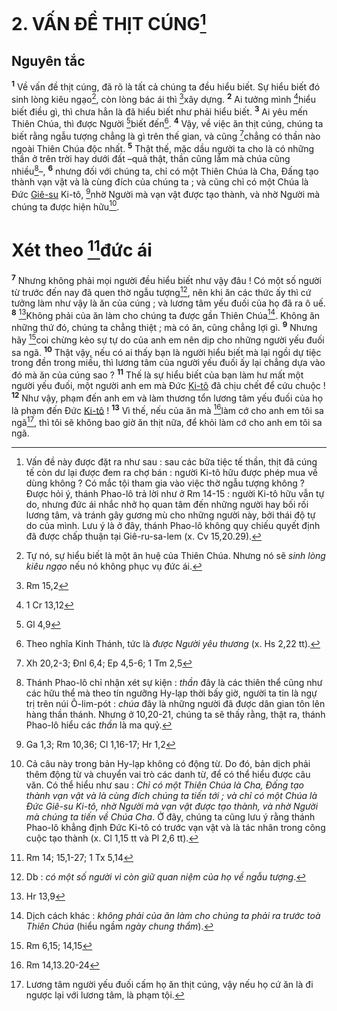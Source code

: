 # 2. VẤN ĐỀ THỊT CÚNG[^1-2f77a679-943a-414f-83d3-229e026d0466]

## Nguyên tắc

<sup><b>1</b></sup> Về vấn đề thịt cúng, đã rõ là tất cả chúng ta đều hiểu biết. Sự hiểu biết đó sinh lòng kiêu ngạo[^2-2f77a679-943a-414f-83d3-229e026d0466], còn lòng bác ái thì [^1@-2f77a679-943a-414f-83d3-229e026d0466]xây dựng. <sup><b>2</b></sup> Ai tưởng mình [^2@-2f77a679-943a-414f-83d3-229e026d0466]hiểu biết điều gì, thì chưa hẳn là đã hiểu biết như phải hiểu biết. <sup><b>3</b></sup> Ai yêu mến Thiên Chúa, thì được Người [^3@-2f77a679-943a-414f-83d3-229e026d0466]biết đến[^3-2f77a679-943a-414f-83d3-229e026d0466]. <sup><b>4</b></sup> Vậy, về việc ăn thịt cúng, chúng ta biết rằng ngẫu tượng chẳng là gì trên thế gian, và cũng [^4@-2f77a679-943a-414f-83d3-229e026d0466]chẳng có thần nào ngoài Thiên Chúa độc nhất. <sup><b>5</b></sup> Thật thế, mặc dầu người ta cho là có những thần ở trên trời hay dưới đất –quả thật, thần cũng lắm mà chúa cũng nhiều[^4-2f77a679-943a-414f-83d3-229e026d0466]–, <sup><b>6</b></sup> nhưng đối với chúng ta, chỉ có một Thiên Chúa là Cha, Đấng tạo thành vạn vật và là cùng đích của chúng ta ; và cũng chỉ có một Chúa là Đức [Giê-su]() Ki-tô, [^5@-2f77a679-943a-414f-83d3-229e026d0466]nhờ Người mà vạn vật được tạo thành, và nhờ Người mà chúng ta được hiện hữu[^5-2f77a679-943a-414f-83d3-229e026d0466].

# Xét theo [^6@-2f77a679-943a-414f-83d3-229e026d0466]đức ái

<sup><b>7</b></sup> Nhưng không phải mọi người đều hiểu biết như vậy đâu ! Có một số người từ trước đến nay đã quen thờ ngẫu tượng[^6-2f77a679-943a-414f-83d3-229e026d0466], nên khi ăn các thức ấy thì cứ tưởng làm như vậy là ăn của cúng ; và lương tâm yếu đuối của họ đã ra ô uế. <sup><b>8</b></sup> [^7@-2f77a679-943a-414f-83d3-229e026d0466]Không phải của ăn làm cho chúng ta được gần Thiên Chúa[^7-2f77a679-943a-414f-83d3-229e026d0466]. Không ăn những thứ đó, chúng ta chẳng thiệt ; mà có ăn, cũng chẳng lợi gì. <sup><b>9</b></sup> Nhưng hãy [^8@-2f77a679-943a-414f-83d3-229e026d0466]coi chừng kẻo sự tự do của anh em nên dịp cho những người yếu đuối sa ngã. <sup><b>10</b></sup> Thật vậy, nếu có ai thấy bạn là người hiểu biết mà lại ngồi dự tiệc trong đền trong miếu, thì lương tâm của người yếu đuối ấy lại chẳng dựa vào đó mà ăn của cúng sao ? <sup><b>11</b></sup> Thế là sự hiểu biết của bạn làm hư mất một người yếu đuối, một người anh em mà Đức [Ki-tô]() đã chịu chết để cứu chuộc ! <sup><b>12</b></sup> Như vậy, phạm đến anh em và làm thương tổn lương tâm yếu đuối của họ là phạm đến Đức [Ki-tô]() ! <sup><b>13</b></sup> Vì thế, nếu của ăn mà [^9@-2f77a679-943a-414f-83d3-229e026d0466]làm cớ cho anh em tôi sa ngã[^8-2f77a679-943a-414f-83d3-229e026d0466], thì tôi sẽ không bao giờ ăn thịt nữa, để khỏi làm cớ cho anh em tôi sa ngã.

[^1-2f77a679-943a-414f-83d3-229e026d0466]: Vấn đề này được đặt ra như sau : sau các bữa tiệc tế thần, thịt đã cúng tế còn dư lại được đem ra chợ bán : người Ki-tô hữu được phép mua về dùng không ? Có mắc tội tham gia vào việc thờ ngẫu tượng không ? Được hỏi ý, thánh Phao-lô trả lời như ở Rm 14-15 : người Ki-tô hữu vẫn tự do, nhưng đức ái nhắc nhở họ quan tâm đến những người hay bối rối lương tâm, và tránh gây gương mù cho những người này, bởi thái độ tự do của mình. Lưu ý là ở đây, thánh Phao-lô không quy chiếu quyết định đã được chấp thuận tại Giê-ru-sa-lem (x. Cv 15,20.29).

[^2-2f77a679-943a-414f-83d3-229e026d0466]: Tự nó, sự hiểu biết là một ân huệ của Thiên Chúa. Nhưng nó sẽ _sinh lòng kiêu ngạo_ nếu nó không phục vụ đức ái.

[^3-2f77a679-943a-414f-83d3-229e026d0466]: Theo nghĩa Kinh Thánh, tức là _được Người yêu thương_ (x. Hs 2,22 tt).

[^4-2f77a679-943a-414f-83d3-229e026d0466]: Thánh Phao-lô chỉ nhận xét sự kiện : _thần_ đây là các thiên thể cũng như các hữu thể mà theo tín ngưỡng Hy-lạp thời bấy giờ, người ta tin là ngự trị trên núi Ô-lim-pót : _chúa_ đây là những người đã được dân gian tôn lên hàng thần thánh. Nhưng ở 10,20-21, chúng ta sẽ thấy rằng, thật ra, thánh Phao-lô hiểu các _thần_ là ma quỷ.

[^5-2f77a679-943a-414f-83d3-229e026d0466]: Cả câu này trong bản Hy-lạp không có động từ. Do đó, bản dịch phải thêm động từ và chuyển vai trò các danh từ, để có thể hiểu được câu văn. Có thể hiểu như sau : _Chỉ có một Thiên Chúa là Cha, Đấng tạo thành vạn vật và là cùng đích chúng ta tiến tới ; và chỉ có một Chúa là Đức Giê-su Ki-tô, nhờ Người mà vạn vật được tạo thành, và nhờ Người mà chúng ta tiến về Chúa Cha_. Ở đây, chúng ta cũng lưu ý rằng thánh Phao-lô khẳng định Đức Ki-tô có trước vạn vật và là tác nhân trong công cuộc tạo thành (x. Cl 1,15 tt và Pl 2,6 tt).

[^6-2f77a679-943a-414f-83d3-229e026d0466]: Db : _có một số người vì còn giữ quan niệm của họ về ngẫu tượng_.

[^7-2f77a679-943a-414f-83d3-229e026d0466]: Dịch cách khác : _không phải của ăn làm cho chúng ta phải ra trước toà Thiên Chúa_ (hiểu ngầm _ngày chung thẩm_).

[^8-2f77a679-943a-414f-83d3-229e026d0466]: Lương tâm người yếu đuối cấm họ ăn thịt cúng, vậy nếu họ cứ ăn là đi ngược lại với lương tâm, là phạm tội.

[^1@-2f77a679-943a-414f-83d3-229e026d0466]: Rm 15,2

[^2@-2f77a679-943a-414f-83d3-229e026d0466]: 1 Cr 13,12

[^3@-2f77a679-943a-414f-83d3-229e026d0466]: Gl 4,9

[^4@-2f77a679-943a-414f-83d3-229e026d0466]: Xh 20,2-3; Đnl 6,4; Ep 4,5-6; 1 Tm 2,5

[^5@-2f77a679-943a-414f-83d3-229e026d0466]: Ga 1,3; Rm 10,36; Cl 1,16-17; Hr 1,2

[^6@-2f77a679-943a-414f-83d3-229e026d0466]: Rm 14; 15,1-27; 1 Tx 5,14

[^7@-2f77a679-943a-414f-83d3-229e026d0466]: Hr 13,9

[^8@-2f77a679-943a-414f-83d3-229e026d0466]: Rm 6,15; 14,15

[^9@-2f77a679-943a-414f-83d3-229e026d0466]: Rm 14,13.20-24
